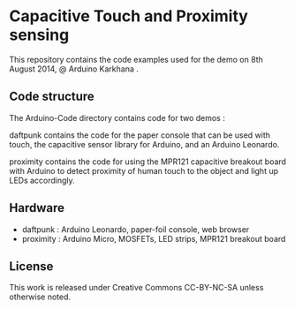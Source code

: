 Capacitive Touch and Proximity sensing
=======================================

This repository contains the code examples used for the demo on 8th August 2014, @ Arduino Karkhana .


Code structure
--------------

The Arduino-Code directory contains code for two demos :

daftpunk contains the code for the paper console that can be used with touch, the capacitive sensor library for Arduino, and an Arduino Leonardo. 

proximity contains the code for using the MPR121 capacitive breakout board with Arduino to detect proximity of human touch to the object and light up LEDs accordingly. 

Hardware
--------

- daftpunk : Arduino Leonardo, paper-foil console, web browser
- proximity : Arduino Micro, MOSFETs, LED strips, MPR121 breakout board

License
-------

This work is released under Creative Commons CC-BY-NC-SA unless otherwise noted. 
